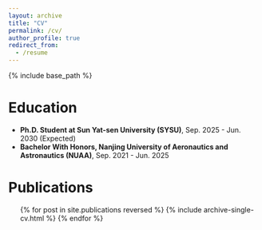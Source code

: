 ```yaml
---
layout: archive
title: "CV"
permalink: /cv/
author_profile: true
redirect_from:
  - /resume
---
```


{% include base_path %}

Education
======
* **Ph.D. Student at Sun Yat-sen University (SYSU)**, Sep. 2025 - Jun. 2030 (Expected) 
* **Bachelor With Honors, Nanjing University of Aeronautics and Astronautics (NUAA)**, Sep. 2021 - Jun. 2025

Publications
======
  <ul>{% for post in site.publications reversed %}
    {% include archive-single-cv.html %}
  {% endfor %}</ul>
